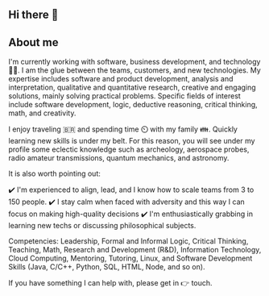 ## Hi there 👋

## About me

I'm currently working with software, business development, and technology 👨‍💻. I am the glue between the teams, customers, and new technologies. My expertise includes software and product development, analysis and interpretation, qualitative and quantitative research, creative and engaging solutions, mainly solving practical problems. Specific fields of interest include software development, logic, deductive reasoning, critical thinking, math, and creativity.

I enjoy traveling 🇧🇷 and spending time ⏲️ with my family 👪. Quickly learning new skills is under my belt. For this reason, you will see under my profile some eclectic knowledge such as archeology, aerospace probes, radio amateur transmissions, quantum mechanics, and astronomy.

It is also worth pointing out:

✔️ I'm experienced to align, lead, and I know how to scale teams from 3 to 150 people.
✔️ I stay calm when faced with adversity and this way I can focus on making high-quality decisions
✔️ I'm enthusiastically grabbing in learning new techs or discussing philosophical subjects.

Competencies: Leadership, Formal and Informal Logic, Critical Thinking, Teaching, Math, Research and Development (R&D), Information Technology, Cloud Computing, Mentoring, Tutoring, Linux, and Software Development Skills (Java, C/C++, Python, SQL, HTML, Node, and so on).

If you have something I can help with, please get in 👉 touch. 
